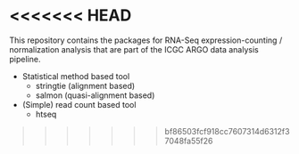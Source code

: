 <<<<<<< HEAD
=======
This repository contains the packages for RNA-Seq expression-counting / normalization analysis that are part of the ICGC ARGO data analysis pipeline.
 
- Statistical method based tool 
    - stringtie (alignment based)
    - salmon (quasi-alignment based)
- (Simple) read count based tool
    - htseq
>>>>>>> bf86503fcf918cc7607314d6312f37048fa55f26
